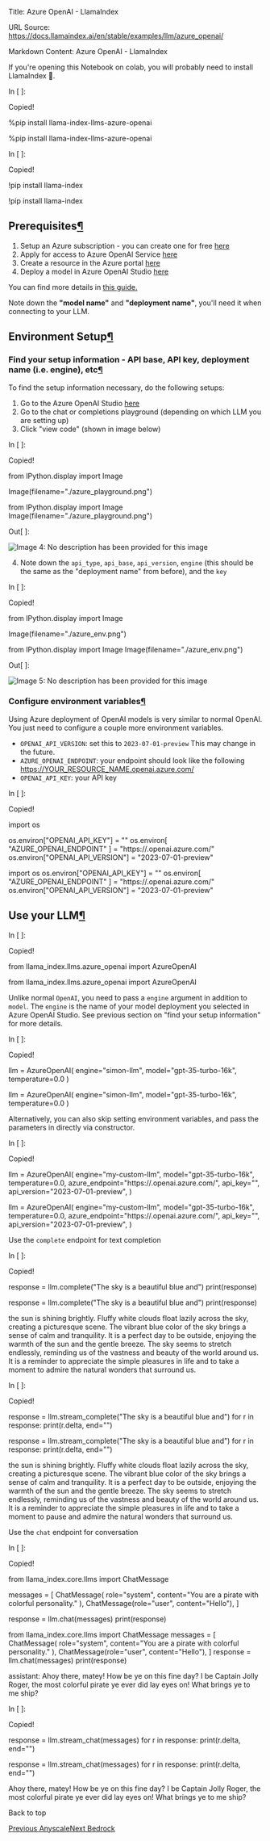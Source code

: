 Title: Azure OpenAI - LlamaIndex

URL Source: https://docs.llamaindex.ai/en/stable/examples/llm/azure_openai/

Markdown Content:
Azure OpenAI - LlamaIndex


If you're opening this Notebook on colab, you will probably need to install LlamaIndex 🦙.

In \[ \]:

Copied!

%pip install llama\-index\-llms\-azure\-openai

%pip install llama-index-llms-azure-openai

In \[ \]:

Copied!

!pip install llama\-index

!pip install llama-index

Prerequisites[¶](https://docs.llamaindex.ai/en/stable/examples/llm/azure_openai/#prerequisites)
-----------------------------------------------------------------------------------------------

1.  Setup an Azure subscription - you can create one for free [here](https://azure.microsoft.com/en-us/free/cognitive-services/)
2.  Apply for access to Azure OpenAI Service [here](https://customervoice.microsoft.com/Pages/ResponsePage.aspx?id=v4j5cvGGr0GRqy180BHbR7en2Ais5pxKtso_Pz4b1_xUOFA5Qk1UWDRBMjg0WFhPMkIzTzhKQ1dWNyQlQCN0PWcu)
3.  Create a resource in the Azure portal [here](https://portal.azure.com/?microsoft_azure_marketplace_ItemHideKey=microsoft_openai_tip#create/Microsoft.CognitiveServicesOpenAI)
4.  Deploy a model in Azure OpenAI Studio [here](https://oai.azure.com/)

You can find more details in [this guide.](https://learn.microsoft.com/en-us/azure/cognitive-services/openai/how-to/create-resource?pivots=web-portal)

Note down the **"model name"** and **"deployment name"**, you'll need it when connecting to your LLM.

Environment Setup[¶](https://docs.llamaindex.ai/en/stable/examples/llm/azure_openai/#environment-setup)
-------------------------------------------------------------------------------------------------------

### Find your setup information - API base, API key, deployment name (i.e. engine), etc[¶](https://docs.llamaindex.ai/en/stable/examples/llm/azure_openai/#find-your-setup-information-api-base-api-key-deployment-name-ie-engine-etc)

To find the setup information necessary, do the following setups:

1.  Go to the Azure OpenAI Studio [here](https://oai.azure.com/)
2.  Go to the chat or completions playground (depending on which LLM you are setting up)
3.  Click "view code" (shown in image below)

In \[ \]:

Copied!

from IPython.display import Image

Image(filename\="./azure\_playground.png")

from IPython.display import Image Image(filename="./azure\_playground.png")

Out\[ \]:

![Image 4: No description has been provided for this image](blob:https://docs.llamaindex.ai/ec2db93867b3c894c33069b60c27a357)

4.  Note down the `api_type`, `api_base`, `api_version`, `engine` (this should be the same as the "deployment name" from before), and the `key`

In \[ \]:

Copied!

from IPython.display import Image

Image(filename\="./azure\_env.png")

from IPython.display import Image Image(filename="./azure\_env.png")

Out\[ \]:

![Image 5: No description has been provided for this image](blob:https://docs.llamaindex.ai/5a66a7656f7238b63d1666d819c52e6e)

### Configure environment variables[¶](https://docs.llamaindex.ai/en/stable/examples/llm/azure_openai/#configure-environment-variables)

Using Azure deployment of OpenAI models is very similar to normal OpenAI. You just need to configure a couple more environment variables.

*   `OPENAI_API_VERSION`: set this to `2023-07-01-preview` This may change in the future.
*   `AZURE_OPENAI_ENDPOINT`: your endpoint should look like the following [https://YOUR\_RESOURCE\_NAME.openai.azure.com/](https://your_resource_name.openai.azure.com/)
*   `OPENAI_API_KEY`: your API key

In \[ \]:

Copied!

import os

os.environ\["OPENAI\_API\_KEY"\] \= "<your-api-key>"
os.environ\[
    "AZURE\_OPENAI\_ENDPOINT"
\] \= "https://<your-resource-name>.openai.azure.com/"
os.environ\["OPENAI\_API\_VERSION"\] \= "2023-07-01-preview"

import os os.environ\["OPENAI\_API\_KEY"\] = "" os.environ\[ "AZURE\_OPENAI\_ENDPOINT" \] = "https://.openai.azure.com/" os.environ\["OPENAI\_API\_VERSION"\] = "2023-07-01-preview"

Use your LLM[¶](https://docs.llamaindex.ai/en/stable/examples/llm/azure_openai/#use-your-llm)
---------------------------------------------------------------------------------------------

In \[ \]:

Copied!

from llama\_index.llms.azure\_openai import AzureOpenAI

from llama\_index.llms.azure\_openai import AzureOpenAI

Unlike normal `OpenAI`, you need to pass a `engine` argument in addition to `model`. The `engine` is the name of your model deployment you selected in Azure OpenAI Studio. See previous section on "find your setup information" for more details.

In \[ \]:

Copied!

llm \= AzureOpenAI(
    engine\="simon-llm", model\="gpt-35-turbo-16k", temperature\=0.0
)

llm = AzureOpenAI( engine="simon-llm", model="gpt-35-turbo-16k", temperature=0.0 )

Alternatively, you can also skip setting environment variables, and pass the parameters in directly via constructor.

In \[ \]:

Copied!

llm \= AzureOpenAI(
    engine\="my-custom-llm",
    model\="gpt-35-turbo-16k",
    temperature\=0.0,
    azure\_endpoint\="https://<your-resource-name>.openai.azure.com/",
    api\_key\="<your-api-key>",
    api\_version\="2023-07-01-preview",
)

llm = AzureOpenAI( engine="my-custom-llm", model="gpt-35-turbo-16k", temperature=0.0, azure\_endpoint="https://.openai.azure.com/", api\_key="", api\_version="2023-07-01-preview", )

Use the `complete` endpoint for text completion

In \[ \]:

Copied!

response \= llm.complete("The sky is a beautiful blue and")
print(response)

response = llm.complete("The sky is a beautiful blue and") print(response)

the sun is shining brightly. Fluffy white clouds float lazily across the sky, creating a picturesque scene. The vibrant blue color of the sky brings a sense of calm and tranquility. It is a perfect day to be outside, enjoying the warmth of the sun and the gentle breeze. The sky seems to stretch endlessly, reminding us of the vastness and beauty of the world around us. It is a reminder to appreciate the simple pleasures in life and to take a moment to admire the natural wonders that surround us.

In \[ \]:

Copied!

response \= llm.stream\_complete("The sky is a beautiful blue and")
for r in response:
    print(r.delta, end\="")

response = llm.stream\_complete("The sky is a beautiful blue and") for r in response: print(r.delta, end="")

the sun is shining brightly. Fluffy white clouds float lazily across the sky, creating a picturesque scene. The vibrant blue color of the sky brings a sense of calm and tranquility. It is a perfect day to be outside, enjoying the warmth of the sun and the gentle breeze. The sky seems to stretch endlessly, reminding us of the vastness and beauty of the world around us. It is a reminder to appreciate the simple pleasures in life and to take a moment to pause and admire the natural wonders that surround us.

Use the `chat` endpoint for conversation

In \[ \]:

Copied!

from llama\_index.core.llms import ChatMessage

messages \= \[
    ChatMessage(
        role\="system", content\="You are a pirate with colorful personality."
    ),
    ChatMessage(role\="user", content\="Hello"),
\]

response \= llm.chat(messages)
print(response)

from llama\_index.core.llms import ChatMessage messages = \[ ChatMessage( role="system", content="You are a pirate with colorful personality." ), ChatMessage(role="user", content="Hello"), \] response = llm.chat(messages) print(response)

assistant: Ahoy there, matey! How be ye on this fine day? I be Captain Jolly Roger, the most colorful pirate ye ever did lay eyes on! What brings ye to me ship?

In \[ \]:

Copied!

response \= llm.stream\_chat(messages)
for r in response:
    print(r.delta, end\="")

response = llm.stream\_chat(messages) for r in response: print(r.delta, end="")

Ahoy there, matey! How be ye on this fine day? I be Captain Jolly Roger, the most colorful pirate ye ever did lay eyes on! What brings ye to me ship?

Back to top

[Previous Anyscale](https://docs.llamaindex.ai/en/stable/examples/llm/anyscale/)[Next Bedrock](https://docs.llamaindex.ai/en/stable/examples/llm/bedrock/)
